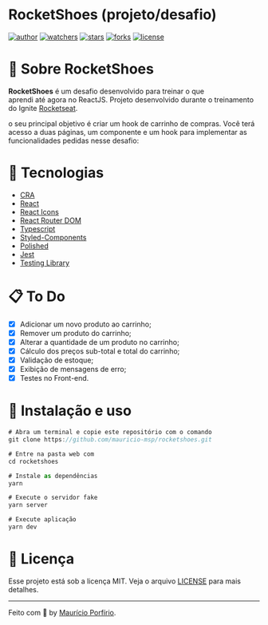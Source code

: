# RocketShoes (projeto/desafio)

[![author](https://img.shields.io/badge/author-mauricioporfirio-blue?style=flat-square)](https://github.com/mauricio-msp)
[![watchers](https://img.shields.io/github/watchers/mauricio-msp/rocketshoes?style=flat-square&color=blue)](https://github.com/mauricio-msp/rocketshoes/watchers)
[![stars](https://img.shields.io/github/stars/mauricio-msp/rocketshoes?style=flat-square&color=blue)](https://github.com/mauricio-msp/rocketshoes/stargazers)
[![forks](https://img.shields.io/github/forks/mauricio-msp/rocketshoes?style=flat-square&color=blue)](https://github.com/mauricio-msp/rocketshoes/network/members)
[![license](https://img.shields.io/badge/license-MIT-blue?style=flat-square)](LICENSE)

# :information_desk_person: Sobre RocketShoes

**RocketShoes** é um desafio desenvolvido para treinar o que aprendi até agora no ReactJS. Projeto desenvolvido durante o treinamento do Ignite [Rocketseat](https://www.rocketseat.com.br/).

o seu principal objetivo é criar um hook de carrinho de compras. Você terá acesso a duas páginas, um componente e um hook para implementar as funcionalidades pedidas nesse desafio:


# :rocket: Tecnologias

- [CRA](https://create-react-app.dev/)
- [React](https://pt-br.reactjs.org/)
- [React Icons](https://react-icons.github.io/react-icons/)
- [React Router DOM](https://v5.reactrouter.com/web/guides/quick-start)
- [Typescript](https://www.typescriptlang.org/)
- [Styled-Components](https://styled-components.com/)
- [Polished](https://polished.js.org/)
- [Jest](https://jestjs.io/pt-BR/)
- [Testing Library](https://testing-library.com/)

# :clipboard: To Do

- [x] Adicionar um novo produto ao carrinho;
- [x] Remover um produto do carrinho;
- [x] Alterar a quantidade de um produto no carrinho;
- [x] Cálculo dos preços sub-total e total do carrinho;
- [x] Validação de estoque;
- [x] Exibição de mensagens de erro;
- [x] Testes no Front-end.

# :wrench: Instalação e uso

```js
# Abra um terminal e copie este repositório com o comando
git clone https://github.com/mauricio-msp/rocketshoes.git

# Entre na pasta web com 
cd rocketshoes

# Instale as dependências
yarn

# Execute o servidor fake
yarn server

# Execute aplicação
yarn dev
```

# :page_with_curl: Licença

Esse projeto está sob a licença MIT. Veja o arquivo [LICENSE](https://github.com/mauricio-msp/rocketshoes/blob/master/LICENSE) para mais detalhes.

---

Feito com :blue_heart: by [Maurício Porfírio](https://github.com/mauricio-msp).
